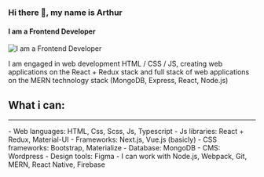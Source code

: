 ### Hi there 👋, my name is Arthur
#### I am a Frontend Developer
![I am a Frontend Developer](https://arturssmirnovs.github.io/github-profile-readme-generator/images/banner.png)

I am engaged in web development HTML / CSS / JS, creating web applications on the React + Redux stack and full stack of web applications on the MERN technology stack (MongoDB, Express, React, Node.js)

<h2>What i can:</h2>
<hr>
- Web languages: HTML, Css, Scss, Js, Typescript
- Js libraries: React + Redux, Material-UI
- Frameworks: Next.js, Vue.js (basicly)
- CSS frameworks: Bootstrap, Materialize
- Database: MongoDB
- CMS: Wordpress
- Design tools: Figma
- I can work with Node.js, Webpack, Git, MERN, React Native, Firebase
